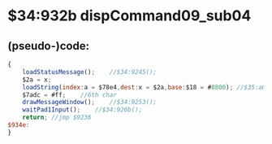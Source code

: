 ﻿
# $34:932b dispCommand09_sub04

<summary></summary>

## (pseudo-)code:
```js
{
	loadStatusMessage();	//$34:9245();
	$2a = x;
	loadString(index:a = $78e4,dest:x = $2a,base:$18 = #8800); //$35:a609
	$7adc = #ff;	//6th char
	drawMessageWindow();	//$34:9253();
	waitPad1Input();	//$34:926b();
	return;	//jmp $9236
$934e:
}
```




